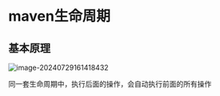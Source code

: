# maven生命周期

## 基本原理

<img src="./../TyporaImage/image-20240729161418432.png" alt="image-20240729161418432"  />

同一套生命周期中，执行后面的操作，会自动执行前面的所有操作